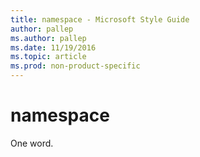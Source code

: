 ```yaml
---
title: namespace - Microsoft Style Guide
author: pallep
ms.author: pallep
ms.date: 11/19/2016
ms.topic: article
ms.prod: non-product-specific
---
```


# namespace

One word.
